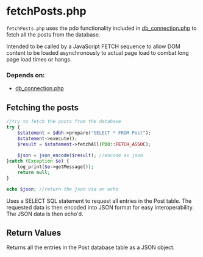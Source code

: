 # fetchPosts.php

``fetchPosts.php`` uses the pdo functionality included in [db_connection.php][db_connection.php] 
to fetch all the posts from the database. 

[db_connection.php]: db_connection.php.md

Intended to be called by a JavaScript FETCH sequence to allow DOM content to be loaded asynchronously to actual page load to combat long page load times or hangs.

### Depends on:
- [db_connection.php][db_connection.php] 


## Fetching the posts

```php
//try to fetch the posts from the database
try {
    $statement = $dbh->prepare("SELECT * FROM Post");
    $statement->execute();
    $result = $statement->fetchAll(PDO::FETCH_ASSOC);
    
    $json = json_encode($result); //encode as json
}catch (Exception $e) {
    log_print($e->getMessage());
    return null;
}

echo $json; //return the json via an echo
```
Uses a SELECT SQL statement to request all entries in the Post table. The 
requested data is then encoded into JSON format for easy interoperability.
The JSON data is then echo'd.

## Return Values

Returns all the entries in the Post database table as a JSON object. 

